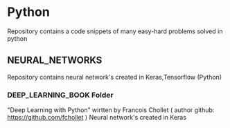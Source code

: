 # Python
Repository contains a code snippets of many easy-hard problems solved in python 

## NEURAL_NETWORKS
Repository contains neural network's created in Keras,Tensorflow (Python)

### DEEP_LEARNING_BOOK Folder
"Deep Learning with Python" wirtten by Francois Chollet ( author github: https://github.com/fchollet ) Neural network's created in Keras



